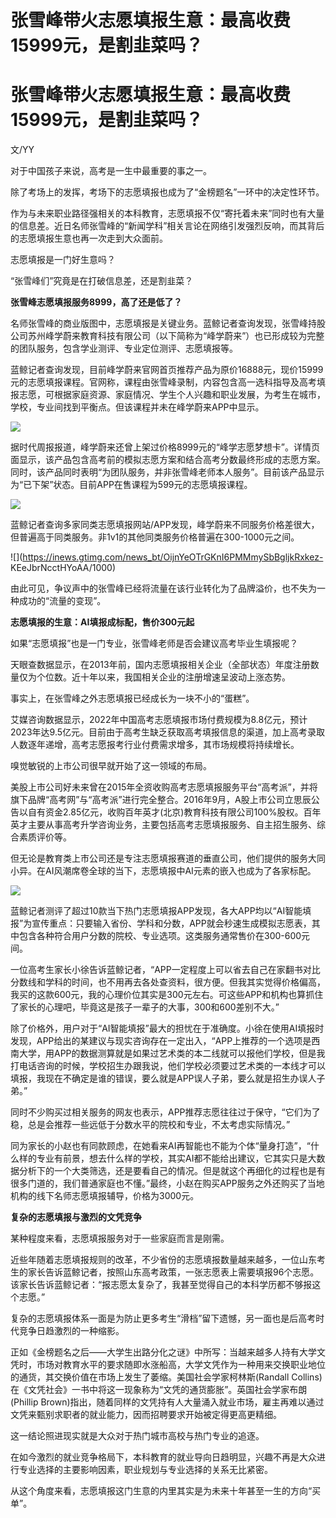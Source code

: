 # 张雪峰带火志愿填报生意：最高收费15999元，是割韭菜吗？

# 张雪峰带火志愿填报生意：最高收费15999元，是割韭菜吗？

文/YY

对于中国孩子来说，高考是一生中最重要的事之一。

除了考场上的发挥，考场下的志愿填报也成为了“金榜题名”一环中的决定性环节。

作为与未来职业路径强相关的本科教育，志愿填报不仅“寄托着未来”同时也有大量的信息差。近日名师张雪峰的“新闻学科”相关言论在网络引发强烈反响，而其背后的志愿填报生意也再一次走到大众面前。

志愿填报是一门好生意吗？

“张雪峰们”究竟是在打破信息差，还是割韭菜？

**张雪峰志愿填报服务8999，高了还是低了？**

名师张雪峰的商业版图中，志愿填报是关键业务。蓝鲸记者查询发现，张雪峰持股公司苏州峰学蔚来教育科技有限公司（以下简称为“峰学蔚来”）也已形成较为完整的团队服务，包含学业测评、专业定位测评、志愿填报等。

蓝鲸记者查询发现，目前峰学蔚来官网首页推荐产品为原价16888元，现价15999元的志愿填报课程。官网称，课程由张雪峰录制，内容包含高一选科指导及高考填报志愿，可根据家庭资源、家庭情况、学生个人兴趣和职业发展，为考生在城市，
学校，专业间找到平衡点。但该课程并未在峰学蔚来APP中显示。

![](https://inews.gtimg.com/news_bt/OqJyAbt0Xp7hgCHmONaRMs0XPqT4LXZczI3Jz1P6kDAp4AA/1000)

据时代周报报道，峰学蔚来还曾上架过价格8999元的“峰学志愿梦想卡”。详情页面显示，该产品包含高考前的模拟志愿方案和结合高考分数最终形成的志愿方案。同时，该产品同时表明“为团队服务，并非张雪峰老师本人服务”。目前该产品显示为“已下架”状态。目前APP在售课程为599元的志愿填报课程。

![](https://inews.gtimg.com/news_bt/OUXQatAAfFwRAVVLO7E2998gLiOSxFSPpSaXkbvBeDhc0AA/1000)

蓝鲸记者查询多家同类志愿填报网站/APP发现，峰学蔚来不同服务价格差很大，但普遍高于同类服务。非1v1的其他同类服务价格普遍在300-1000元之间。

![](https://inews.gtimg.com/news_bt/OijnYeOTrGKnI6PMMmySbBgljkRxkez-
KEeJbrNcctHYoAA/1000)

由此可见，争议声中的张雪峰已经将流量在该行业转化为了品牌溢价，也不失为一种成功的“流量的变现”。

**志愿填报的生意：AI填报成标配，售价300元起**

如果“志愿填报”也是一门专业，张雪峰老师是否会建议高考毕业生填报呢？

天眼查数据显示，在2013年前，国内志愿填报相关企业（全部状态）年度注册数量仅为个位数。近十年以来，我国相关企业的注册增速呈波动上涨态势。

事实上，在张雪峰之外志愿填报已经成长为一块不小的“蛋糕”。

艾媒咨询数据显示，2022年中国高考志愿填报市场付费规模为8.8亿元，预计2023年达9.5亿元。目前由于高考生缺乏获取高考填报信息的渠道，加上高考录取人数逐年递增，高考志愿报考行业付费需求增多，其市场规模将持续增长。

嗅觉敏锐的上市公司很早就开始了这一领域的布局。

美股上市公司好未来曾在2015年全资收购高考志愿填报服务平台“高考派”，并将旗下品牌“高考网”与“高考派”进行完全整合。2016年9月，A股上市公司立思辰公告以自有资金2.85亿元，收购百年英才(北京)教育科技有限公司100%股权。百年英才主要从事高考升学咨询业务，主要包括高考志愿填报服务、自主招生服务、综合素质评价等。

但无论是教育类上市公司还是专注志愿填报赛道的垂直公司，他们提供的服务大同小异。在AI风潮席卷全球的当下，志愿填报中AI元素的嵌入也成为了各家标配。

![](https://inews.gtimg.com/news_bt/Oa44lWXTJTwJrLtj19S3QhIbKaj6rnp6tQx4S-dzpGou4AA/1000)

蓝鲸记者测评了超过10款当下热门志愿填报APP发现，各大APP均以“AI智能填报”为宣传重点：只要输入省份、学科和分数，APP就会秒速生成模拟志愿表，其中包含各种符合用户分数的院校、专业选项。这类服务通常售价在300-600元间。

一位高考生家长小徐告诉蓝鲸记者，“APP一定程度上可以省去自己在家翻书对比分数线和学科的时间，也不用再去各处查资料，很方便。但我其实觉得价格偏高，我买的这款600元，我的心理价位其实是300元左右。可这些APP和机构也算抓住了家长的心理吧，毕竟这是孩子一辈子的大事，300和600差别不大。”

除了价格外，用户对于“AI智能填报”最大的担忧在于准确度。小徐在使用AI填报时发现，APP给出的某建议与现实咨询存在一定出入，“APP上推荐的一个选项是西南大学，用APP的数据测算就是如果过艺术类的本二线就可以报他们学校，但是我打电话咨询的时候，学校招生办跟我说，他们学校必须要过艺术类的一本线才可以填报，我现在不确定是谁的错误，要么就是APP误人子弟，要么就是招生办误人子弟。”

同时不少购买过相关服务的网友也表示，APP推荐志愿往往过于保守，“它们为了稳，总是会推荐一些远低于分数水平的院校和专业，不太考虑实际情况。”

同为家长的小赵也有同款顾虑，在她看来AI再智能也不能为个体“量身打造”，“什么样的专业有前景，想去什么样的学校，其实AI都不能给出建议，它其实只是大数据分析下的一个大类筛选，还是要看自己的情况。但是就这个再细化的过程也是有很多门道的，我们普通家庭也不懂。”最终，小赵在购买APP服务之外还购买了当地机构的线下名师志愿填报辅导，价格为3000元。

**复杂的志愿填报与激烈的文凭竞争**

某种程度来看，志愿填报服务对于一些家庭而言是刚需。

近些年随着志愿填报规则的改革，不少省份的志愿填报数量越来越多，一位山东考生的家长告诉蓝鲸记者，按照山东高考政策，一张志愿表上需要填报96个志愿。该家长告诉蓝鲸记者：“报志愿太复杂了，我甚至觉得自己的本科学历都不够报这个志愿。”

复杂的志愿填报体系一面是为防止更多考生“滑档”留下遗憾，另一面也是后高考时代竞争日趋激烈的一种缩影。

正如《金榜题名之后——大学生出路分化之谜》中所写：当越来越多人持有大学文凭时，市场对教育水平的要求随即水涨船高，大学文凭作为一种用来交换职业地位的通货，其交换价值在市场上发生了萎缩。美国社会学家柯林斯(Randall
Collins)在《文凭社会》一书中将这一现象称为“文凭的通货膨胀”。英国社会学家布朗(Phillip
Brown)指出，随着同样的文凭持有人大量涌入就业市场，雇主再难以通过文凭来甄别求职者的就业能力，因而招聘要求开始被定得更高更精细。

这一结论照进现实就是大众对于热门城市高校与热门专业的追逐。

在如今激烈的就业竞争格局下，本科教育的就业导向日趋明显，兴趣不再是大众进行专业选择的主要影响因素，职业规划与专业选择的关系无比紧密。

从这个角度来看，志愿填报这门生意的内里其实是为未来十年甚至一生的方向“买单”。


